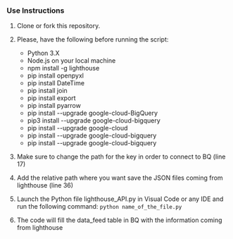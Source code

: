 ### Use Instructions ###

1. Clone or fork this repository.
2. Please, have the following before running the script:

    * Python 3.X
    * Node.js on your local machine
    * npm install -g lighthouse
    * pip install openpyxl
    * pip install DateTime
    * pip install join
    * pip install export
    * pip install pyarrow
    * pip install --upgrade google-cloud-BigQuery
    * pip3 install --upgrade google-cloud-bigquery
    * pip install --upgrade google-cloud
    * pip install --upgrade google-cloud-bigquery
    * pip install --upgrade google-cloud-bigquery
    
3. Make sure to change the path for the key in order to connect to BQ (line 17)
4. Add the relative path where you want save the JSON files coming from lighthouse (line 36)
5. Launch the Python file lighthouse_API.py in Visual Code or any IDE and run the following command: `python name_of_the_file.py`
6. The code will fill the data_feed table in BQ with the information coming from lighthouse
